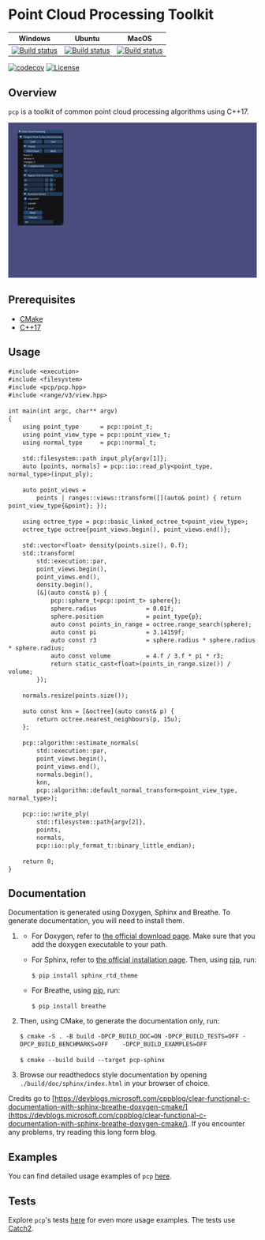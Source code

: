 # Point Cloud Processing Toolkit

| Windows | Ubuntu | MacOS |
| --- | --- | --- |
| [![Build status](https://ci.appveyor.com/api/projects/status/vlci0d4xfeo0p4y9/branch/master?svg=true)](https://ci.appveyor.com/project/Q-Minh/point-cloud-processing/branch/master) | [![Build status](https://ci.appveyor.com/api/projects/status/vto8v29cpp5v9jrt/branch/master?svg=true)](https://ci.appveyor.com/project/Q-Minh/point-cloud-processing-05x2j/branch/master) | [![Build status](https://ci.appveyor.com/api/projects/status/hnb1af22xdu51vtv/branch/master?svg=true)](https://ci.appveyor.com/project/Q-Minh/point-cloud-processing-m4p2m/branch/master) |
   
[![codecov](https://codecov.io/gh/Q-Minh/point-cloud-processing/branch/master/graph/badge.svg?token=ICLU539TV2)](https://codecov.io/gh/Q-Minh/point-cloud-processing) 
[![License](https://img.shields.io/badge/License-Boost%201.0-lightblue.svg)](https://www.boost.org/LICENSE_1_0.txt)

## Overview

`pcp` is a toolkit of common point cloud processing algorithms using C++17.

![Tangent Plane Surface Reconstruction Example](./doc/tangent-plane-surface-reconstruction-example.gif)

## Prerequisites

- [CMake](https://cmake.org/)
- [C++17](https://en.cppreference.com/w/cpp/17)

## Usage

```
#include <execution>
#include <filesystem>
#include <pcp/pcp.hpp>
#include <range/v3/view.hpp>

int main(int argc, char** argv)
{
    using point_type      = pcp::point_t;
    using point_view_type = pcp::point_view_t;
    using normal_type     = pcp::normal_t;

    std::filesystem::path input_ply{argv[1]};
    auto [points, normals] = pcp::io::read_ply<point_type, normal_type>(input_ply);

    auto point_views =
        points | ranges::views::transform([](auto& point) { return point_view_type{&point}; });

    using octree_type = pcp::basic_linked_octree_t<point_view_type>;
    octree_type octree{point_views.begin(), point_views.end()};

    std::vector<float> density(points.size(), 0.f);
    std::transform(
        std::execution::par,
        point_views.begin(),
        point_views.end(),
        density.begin(),
        [&](auto const& p) {
            pcp::sphere_t<pcp::point_t> sphere{};
            sphere.radius              = 0.01f;
            sphere.position            = point_type{p};
            auto const points_in_range = octree.range_search(sphere);
            auto const pi              = 3.14159f;
            auto const r3              = sphere.radius * sphere.radius * sphere.radius;
            auto const volume          = 4.f / 3.f * pi * r3;
            return static_cast<float>(points_in_range.size()) / volume;
        });

    normals.resize(points.size());

    auto const knn = [&octree](auto const& p) {
        return octree.nearest_neighbours(p, 15u);
    };

    pcp::algorithm::estimate_normals(
        std::execution::par,
        point_views.begin(),
        point_views.end(),
        normals.begin(),
        knn,
        pcp::algorithm::default_normal_transform<point_view_type, normal_type>);

    pcp::io::write_ply(
        std::filesystem::path{argv[2]},
        points,
        normals,
        pcp::io::ply_format_t::binary_little_endian);

    return 0;
}
```

## Documentation
Documentation is generated using Doxygen, Sphinx and Breathe. 
To generate documentation, you will need to install them. 

1. - For Doxygen, refer to [the official download page](https://www.doxygen.nl/download.html). Make sure that you add the doxygen executable to your path. 
   - For Sphinx, refer to [the official installation page](https://www.sphinx-doc.org/en/master/usage/installation.html). Then, using [pip](https://pypi.org/project/pip/), run:

     ```$ pip install sphinx_rtd_theme```
   - For Breathe, using [pip](https://pypi.org/project/pip/), run:

     ```$ pip install breathe```

2. Then, using CMake, to generate the documentation only, run:
   ```
   $ cmake -S . -B build -DPCP_BUILD_DOC=ON -DPCP_BUILD_TESTS=OFF -DPCP_BUILD_BENCHMARKS=OFF    -DPCP_BUILD_EXAMPLES=OFF
   
   $ cmake --build build --target pcp-sphinx
   ```

3. Browse our readthedocs style documentation by opening `./build/doc/sphinx/index.html` in your 
   browser of choice.

Credits go to [https://devblogs.microsoft.com/cppblog/clear-functional-c-documentation-with-sphinx-breathe-doxygen-cmake/](https://devblogs.microsoft.com/cppblog/clear-functional-c-documentation-with-sphinx-breathe-doxygen-cmake/). If you encounter any problems, try reading this long form blog.

## Examples
You can find detailed usage examples of `pcp` [here](./examples/).

## Tests
Explore `pcp`'s tests [here](./test/) for even more usage examples. The tests use [Catch2](https://github.com/catchorg/Catch2).
